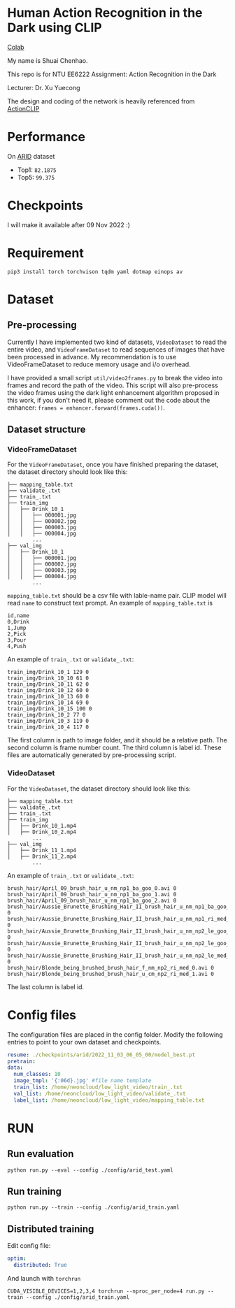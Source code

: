 # Human Action Recognition in the Dark using CLIP
[Colab](https://colab.research.google.com/drive/14x5zyJFYTCSXnbHqa6Z7_ZAay7uLlTKi?usp=sharing)

My name is Shuai Chenhao.

This repo is for NTU EE6222 Assignment: Action Recognition in the Dark

Lecturer: Dr. Xu Yuecong

The design and coding of the network is heavily referenced from [ActionCLIP](https://github.com/sallymmx/ActionCLIP)
# Performance
On [ARID](https://xuyu0010.github.io/arid.html) dataset
* Top1: `82.1875`
* Top5: `99.375`

# Checkpoints
I will make it available after 09 Nov 2022 :)

# Requirement
```
pip3 install torch torchvison tqdm yaml dotmap einops av
```
# Dataset
## Pre-processing
Currently I have implemented two kind of datasets, `VideoDataset` to read the entire video, and `VideoFrameDataset` to read sequences of images that have been processed in advance. My recommendation is to use VideoFrameDataset to reduce memory usage and i/o overhead.

I have provided a small script `util/video2frames.py` to break the video into frames and record the path of the video. This script will also pre-process the video frames using the dark light enhancement algorithm proposed in this work, if you don't need it, please comment out the code about the enhancer: `frames = enhancer.forward(frames.cuda())`.

## Dataset structure
### VideoFrameDataset
For the `VideoFrameDataset`, once you have finished preparing the dataset, the dataset directory should look like this:
```
├── mapping_table.txt
├── validate_.txt
├── train_.txt
├── train_img
│   ├── Drink_10_1
│   │   ├── 000001.jpg
│   │   ├── 000002.jpg
│   │   ├── 000003.jpg
│   │   ├── 000004.jpg
        ...
├── val_img
│   ├── Drink_10_1
│   │   ├── 000001.jpg
│   │   ├── 000002.jpg
│   │   ├── 000003.jpg
│   │   ├── 000004.jpg
        ...
```

`mapping_table.txt` should be a csv file with lable-name pair. CLIP model will read `name` to construct text prompt. An example of `mapping_table.txt` is
```
id,name
0,Drink
1,Jump
2,Pick
3,Pour
4,Push
```

An example of `train_.txt` or `validate_.txt`:
```
train_img/Drink_10_1 129 0
train_img/Drink_10_10 61 0
train_img/Drink_10_11 62 0
train_img/Drink_10_12 60 0
train_img/Drink_10_13 60 0
train_img/Drink_10_14 69 0
train_img/Drink_10_15 100 0
train_img/Drink_10_2 77 0
train_img/Drink_10_3 119 0
train_img/Drink_10_4 117 0
```
The first column is path to image folder, and it should be a relative path. The second column is frame number count. The third column is label id. These files are automatically generated by pre-processing script.

### VideoDataset
For the `VideoDataset`, the dataset directory should look like this:
```
├── mapping_table.txt
├── validate_.txt
├── train_.txt
├── train_img
│   ├── Drink_10_1.mp4
│   ├── Drink_10_2.mp4
        ...
├── val_img
│   ├── Drink_11_1.mp4
│   ├── Drink_11_2.mp4
        ...
```
An example of `train_.txt` or `validate_.txt`:
```
brush_hair/April_09_brush_hair_u_nm_np1_ba_goo_0.avi 0
brush_hair/April_09_brush_hair_u_nm_np1_ba_goo_1.avi 0
brush_hair/April_09_brush_hair_u_nm_np1_ba_goo_2.avi 0
brush_hair/Aussie_Brunette_Brushing_Hair_II_brush_hair_u_nm_np1_ba_goo_4.avi 0
brush_hair/Aussie_Brunette_Brushing_Hair_II_brush_hair_u_nm_np1_ri_med_3.avi 0
brush_hair/Aussie_Brunette_Brushing_Hair_II_brush_hair_u_nm_np2_le_goo_0.avi 0
brush_hair/Aussie_Brunette_Brushing_Hair_II_brush_hair_u_nm_np2_le_goo_1.avi 0
brush_hair/Aussie_Brunette_Brushing_Hair_II_brush_hair_u_nm_np2_le_med_2.avi 0
brush_hair/Blonde_being_brushed_brush_hair_f_nm_np2_ri_med_0.avi 0
brush_hair/Blonde_being_brushed_brush_hair_u_cm_np2_ri_med_1.avi 0
```
The last column is label id.

# Config files

The configuration files are placed in the config folder. Modify the following entries to point to your own dataset and checkpoints.
```yaml
resume: ./checkpoints/arid/2022_11_03_06_05_00/model_best.pt
pretrain:
data:
  num_classes: 10
  image_tmpl: '{:06d}.jpg' #file name template
  train_list: /home/neoncloud/low_light_video/train_.txt
  val_list: /home/neoncloud/low_light_video/validate_.txt
  label_list: /home/neoncloud/low_light_video/mapping_table.txt
```

# RUN
## Run evaluation
```shell
python run.py --eval --config ./config/arid_test.yaml
```

## Run training
```shell
python run.py --train --config ./config/arid_train.yaml
```

## Distributed training
Edit config file:
```yaml
optim:
  distributed: True
```
And launch with `torchrun`
```shell
CUDA_VISIBLE_DEVICES=1,2,3,4 torchrun --nproc_per_node=4 run.py --train --config ./config/arid_train.yaml
```

